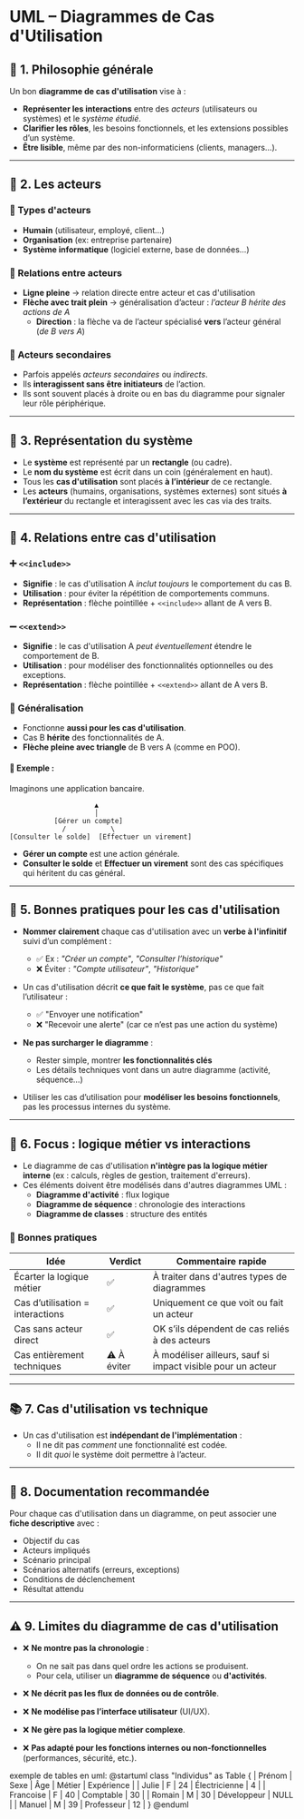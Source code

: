# UML – Diagrammes de Cas d'Utilisation

## 🧠 1. Philosophie générale

Un bon **diagramme de cas d'utilisation** vise à :
- **Représenter les interactions** entre des *acteurs* (utilisateurs ou systèmes) et le *système étudié*.
- **Clarifier les rôles**, les besoins fonctionnels, et les extensions possibles d’un système.
- **Être lisible**, même par des non-informaticiens (clients, managers...).

---

## 📍 2. Les acteurs

### 🔹 Types d'acteurs
- **Humain** (utilisateur, employé, client...)
- **Organisation** (ex: entreprise partenaire)
- **Système informatique** (logiciel externe, base de données...)

### 🔹 Relations entre acteurs
- **Ligne pleine** → relation directe entre acteur et cas d'utilisation
- **Flèche avec trait plein** → généralisation d’acteur : *l’acteur B hérite des actions de A*
  - **Direction** : la flèche va de l’acteur spécialisé **vers** l’acteur général (*de B vers A*)

### 🔸 Acteurs secondaires
- Parfois appelés *acteurs secondaires* ou *indirects*.
- Ils **interagissent sans être initiateurs** de l’action.
- Ils sont souvent placés à droite ou en bas du diagramme pour signaler leur rôle périphérique.

---

## 🧰 3. Représentation du système

- Le **système** est représenté par un **rectangle** (ou cadre).
- Le **nom du système** est écrit dans un coin (généralement en haut).
- Tous les **cas d'utilisation** sont placés **à l’intérieur** de ce rectangle.
- Les **acteurs** (humains, organisations, systèmes externes) sont situés **à l’extérieur** du rectangle et interagissent avec les cas via des traits.

---

## 🧩 4. Relations entre cas d'utilisation

### ➕ `<<include>>`
- **Signifie** : le cas d'utilisation A *inclut toujours* le comportement du cas B.
- **Utilisation** : pour éviter la répétition de comportements communs.
- **Représentation** : flèche pointillée + `<<include>>` allant de A vers B.

### ➖ `<<extend>>`
- **Signifie** : le cas d'utilisation A *peut éventuellement* étendre le comportement de B.
- **Utilisation** : pour modéliser des fonctionnalités optionnelles ou des exceptions.
- **Représentation** : flèche pointillée + `<<extend>>` allant de A vers B.

### 🔁 Généralisation
- Fonctionne **aussi pour les cas d'utilisation**.
- Cas B **hérite** des fonctionnalités de A.
- **Flèche pleine avec triangle** de B vers A (comme en POO).

#### 🧪 Exemple :
Imaginons une application bancaire.

```
                     ▲
                     │
           [Gérer un compte]
             /           \
[Consulter le solde]  [Effectuer un virement]
```

- **Gérer un compte** est une action générale.
- **Consulter le solde** et **Effectuer un virement** sont des cas spécifiques qui héritent du cas général.

---

## 📄 5. Bonnes pratiques pour les cas d'utilisation

- **Nommer clairement** chaque cas d'utilisation avec un **verbe à l'infinitif** suivi d’un complément :
  - ✅ Ex : *"Créer un compte"*, *"Consulter l’historique"*
  - ❌ Éviter : *"Compte utilisateur"*, *"Historique"*

- Un cas d'utilisation décrit **ce que fait le système**, pas ce que fait l’utilisateur :
  - ✅ "Envoyer une notification"
  - ❌ "Recevoir une alerte" (car ce n’est pas une action du système)

- **Ne pas surcharger le diagramme** :
  - Rester simple, montrer **les fonctionnalités clés**
  - Les détails techniques vont dans un autre diagramme (activité, séquence…)

- Utiliser les cas d’utilisation pour **modéliser les besoins fonctionnels**, pas les processus internes du système.

---

## 📒 6. Focus : logique métier vs interactions

- Le diagramme de cas d'utilisation **n'intègre pas la logique métier interne** (ex : calculs, règles de gestion, traitement d'erreurs).
- Ces éléments doivent être modélisés dans d'autres diagrammes UML :
  - **Diagramme d'activité** : flux logique
  - **Diagramme de séquence** : chronologie des interactions
  - **Diagramme de classes** : structure des entités

### 📌 Bonnes pratiques

| Idée                              | Verdict     | Commentaire rapide |
|----------------------------------|-------------|---------------------|
| Écarter la logique métier        | ✅           | À traiter dans d'autres types de diagrammes |
| Cas d’utilisation = interactions | ✅           | Uniquement ce que voit ou fait un acteur |
| Cas sans acteur direct           | ✅           | OK s’ils dépendent de cas reliés à des acteurs |
| Cas entièrement techniques       | ⚠️ À éviter  | À modéliser ailleurs, sauf si impact visible pour un acteur |


---

## 📚 7. Cas d'utilisation vs technique

- Un cas d'utilisation est **indépendant de l'implémentation** :
  - Il ne dit pas *comment* une fonctionnalité est codée.
  - Il dit *quoi* le système doit permettre à l’acteur.

---

## 📃 8. Documentation recommandée

Pour chaque cas d'utilisation dans un diagramme, on peut associer une **fiche descriptive** avec :
- Objectif du cas
- Acteurs impliqués
- Scénario principal
- Scénarios alternatifs (erreurs, exceptions)
- Conditions de déclenchement
- Résultat attendu

---

## ⚠️ 9. Limites du diagramme de cas d'utilisation

- ❌ **Ne montre pas la chronologie** :
  - On ne sait pas dans quel ordre les actions se produisent.
  - Pour cela, utiliser un **diagramme de séquence** ou **d'activités**.

- ❌ **Ne décrit pas les flux de données ou de contrôle**.

- ❌ **Ne modélise pas l’interface utilisateur** (UI/UX).

- ❌ **Ne gère pas la logique métier complexe**.

- ❌ **Pas adapté pour les fonctions internes ou non-fonctionnelles** (performances, sécurité, etc.).

exemple de tables en uml:
@startuml
class "Individus" as Table {
  | Prénom | Sexe | Âge | Métier        | Expérience |
  | Julie  | F    | 24  | Électricienne | 4          |
  | Francoise | F | 40  | Comptable     | 30         |
  | Romain | M    | 30  | Développeur   | NULL       |
  | Manuel | M    | 39  | Professeur    | 12         |
}
@enduml